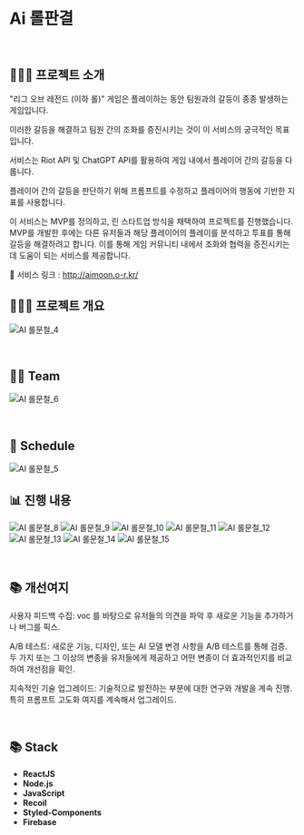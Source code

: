 # Ai 롤판결

</br>

## 💁🏻‍♀️ 프로젝트 소개
"리그 오브 레전드 (이하 롤)" 게임은 플레이하는 동안 팀원과의 갈등이 종종 발생하는 게임입니다. 

이러한 갈등을 해결하고 팀원 간의 조화를 증진시키는 것이 이 서비스의 궁극적인 목표입니다.

서비스는 Riot API 및 ChatGPT API를 활용하여 게임 내에서 플레이어 간의 갈등을 다룹니다. 

플레이어 간의 갈등을 판단하기 위해 프롬프트를 수정하고 플레이어의 행동에 기반한 지표를 사용합니다.

이 서비스는 MVP를 정의하고, 린 스타트업 방식을 채택하여 프로젝트를 진행했습니다. MVP를 개발한 후에는 다른 유저들과 해당 플레이어의 플레이를 분석하고 투표를 통해 갈등을 해결하려고 합니다. 이를 통해 게임 커뮤니티 내에서 조화와 협력을 증진시키는 데 도움이 되는 서비스를 제공합니다.
</br>

🔗 서비스 링크 : http://aimoon.o-r.kr/

## 💁🏻‍♀️ 프로젝트 개요
![AI 롤문철_4](https://github.com/YoonJoowon/Ai_lolmooncheol/assets/118035287/cca6b82b-4bbb-4b4c-bb6b-8bce94b93380)

</br>

## 🤼‍♂️ Team

![AI 롤문철_6](https://github.com/YoonJoowon/Ai_lolmooncheol/assets/118035287/85a831fb-6693-48d7-abb7-08185656b9b2)

</br>

## 📆 Schedule

![AI 롤문철_5](https://github.com/YoonJoowon/Ai_lolmooncheol/assets/118035287/72e05d3b-8d4f-4750-995a-54508a7efef5)

## 📊 진행 내용
![AI 롤문철_8](https://github.com/YoonJoowon/Ai_lolmooncheol/assets/118035287/10b48ba5-38b5-4387-b1d5-4a66a5dc04d9)
![AI 롤문철_9](https://github.com/YoonJoowon/Ai_lolmooncheol/assets/118035287/39c43b74-435d-4514-b13b-a6679178ef41)
![AI 롤문철_10](https://github.com/YoonJoowon/Ai_lolmooncheol/assets/118035287/1ef1e82d-8156-4ca4-ab00-9d4fca2911bf)
![AI 롤문철_11](https://github.com/YoonJoowon/Ai_lolmooncheol/assets/118035287/038dbfb5-d97f-45e2-b1e3-fa5fd680aea8)
![AI 롤문철_12](https://github.com/YoonJoowon/Ai_lolmooncheol/assets/118035287/e2ce77a3-3852-4872-bff6-7d2ace26014e)
![AI 롤문철_13](https://github.com/YoonJoowon/Ai_lolmooncheol/assets/118035287/4f1b4634-ba9b-4603-8dd7-b20d900172e5)
![AI 롤문철_14](https://github.com/YoonJoowon/Ai_lolmooncheol/assets/118035287/9d8731c2-38f9-4e58-9259-675291dc6457)
![AI 롤문철_15](https://github.com/YoonJoowon/Ai_lolmooncheol/assets/118035287/28ff045b-ce1a-4e08-89cd-1d38b24ce9ef)



</br>

## 📚 개선여지

사용자 피드백 수집: voc 를 바탕으로 유저들의 의견을 파악 후 새로운 기능을 추가하거나 버그를  픽스.

 A/B 테스트: 새로운 기능, 디자인, 또는 AI 모델 변경 사항을 A/B 테스트를 통해 검증. 두 가지 또는 그 이상의 변종을 유저들에게 제공하고 어떤 변종이 더 효과적인지를 비교하여 개선점을 확인. 

지속적인 기술 업그레이드: 기술적으로 발전하는 부분에 대한 연구와 개발을 계속 진행. 특히 프롬프트 고도화 여지를 계속해서 업그레이드.

</br>

## 📚 Stack

- **ReactJS**
- **Node.js**
- **JavaScript**
- **Recoil**
- **Styled-Components**
- **Firebase**
</br>
